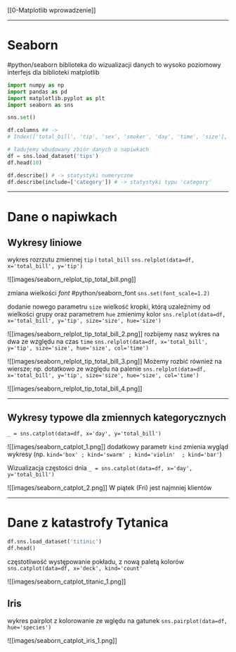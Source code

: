 
[[0-Matplotlib wprowadzenie]]

---

# Seaborn
#python/seaborn
biblioteka do wizualizacji danych
to wysoko poziomowy interfejs dla biblioteki matplotlib

```py
import numpy as np
import pandas as pd
import matplotlib.pyplot as plt
import seaborn as sns

sns.set()

df.columns ## ->
# Index(['total_bill', 'tip', 'sex', 'smoker', 'day', 'time', 'size'], dtype='object')


```

```py
# ładujemy wbudowany zbiór danych o napiwkach
df = sns.load_dataset('tips')
df.head(10)

df.describe() # -> statystyki numeryczne
df.describe(include=['category']) # -> statystyki typu 'category'


```

---
# Dane o napiwkach


## Wykresy liniowe
wykres rozrzutu zmiennej `tip` i `total_bill`
`sns.relplot(data=df, x='total_bill', y='tip')`

![[images/seaborn_relplot_tip_total_bill.png]]

zmiana wielkości _font_
#python/seaborn_font
`sns.set(font_scale=1.2)`


dodanie nowego parametru `size` wielkość kropki, którą uzależnimy od wielkości grupy oraz parametrem `hue` zmienimy kolor
`sns.relplot(data=df, x='total_bill', y='tip', size='size', hue='size')`

![[images/seaborn_relplot_tip_total_bill_2.png]]
rozbijemy nasz wykres na dwa ze względu na czas `time`
`sns.relplot(data=df, x='total_bill', y='tip', size='size', hue='size', col='time')`

![[images/seaborn_relplot_tip_total_bill_3.png]]
Możemy rozbić również na wiersze; np. dotatkowo ze względu na palenie
`sns.relplot(data=df, x='total_bill', y='tip', size='size', hue='size', col='time')`

![[images/seaborn_relplot_tip_total_bill_4.png]]

---

## Wykresy typowe dla zmiennych kategorycznych

`_ = sns.catplot(data=df, x='day', y='total_bill')`

![[images/seaborn_catplot_1.png]]
dodatkowy parametr `kind` zmienia wygląd wykresy (np. `kind='box' ; kind='swarm' ; kind='violin'  ; kind='bar'`)

Wizualizacja częstości dnia
`_ = sns.catplot(data=df, x='day', y='total_bill')`

![[images/seaborn_catplot_2.png]]
W piątek (Fri) jest najmniej klientów

---
# Dane z katastrofy Tytanica
```py
df.sns.load_dataset('titinic')
df.head()

```

częstotliwość występowanie pokładu, z nową paletą kolorów
`sns.catplot(data=df, x='deck', kind='count'`

![[images/seaborn_catplot_titanic_1.png]]

## Iris
wykres pairplot z kolorowanie ze wględu na gatunek
`sns.pairplot(data=df, hue='species')`

![[images/seaborn_catplot_iris_1.png]]









